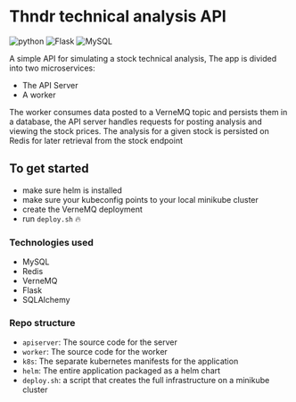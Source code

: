 # Thndr technical analysis API


![python](https://img.shields.io/badge/Python-3.8-3776AB.svg?style=flat&logo=python&logoColor=white)
![Flask](https://img.shields.io/badge/flask-%23000.svg?style=for-the-badge&logo=flask&logoColor=white)
![MySQL](https://img.shields.io/badge/mysql-%2300f.svg?style=for-the-badge&logo=mysql&logoColor=white)

A simple API for simulating a stock technical analysis, The app is divided into two microservices:
- The API Server
- A worker

The worker consumes data posted to a VerneMQ topic and persists them in a database, the API server handles requests for posting analysis and viewing
the stock prices. The analysis for a given stock is persisted on Redis for later retrieval from the stock endpoint


## To get started

- make sure helm is installed
- make sure your kubeconfig points to your local minikube cluster
- create the VerneMQ deployment
- run `deploy.sh` :fire:

### Technologies used

- MySQL
- Redis
- VerneMQ
- Flask
- SQLAlchemy


### Repo structure

- `apiserver`: The source code for the server
- `worker`: The source code for the worker
- `k8s`: The separate kubernetes manifests for the application
- `helm`: The entire application packaged as a helm chart
- `deploy.sh`: a script that creates the full infrastructure on a minikube cluster
